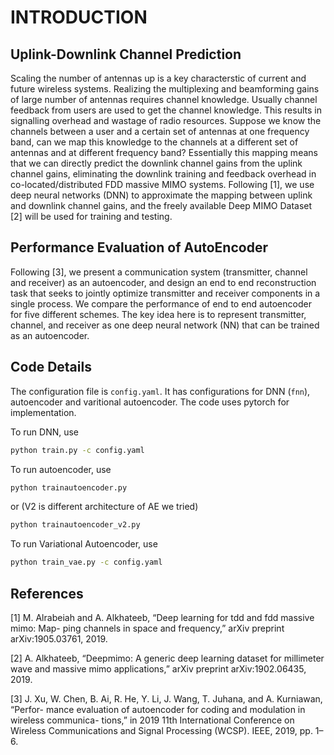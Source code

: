 # INTRODUCTION

## Uplink-Downlink Channel Prediction

Scaling the number of antennas up is a key characterstic of current and future wireless
systems. Realizing the multiplexing and beamforming gains of large number of antennas
requires channel knowledge. Usually channel feedback from users are used to get the channel
knowledge. This results in signalling overhead and wastage of radio resources.
Suppose we know the channels between a user and a certain set of antennas at one frequency
band, can we map this knowledge to the channels at a different set of antennas and at
different frequency band? Essentially this mapping means that we can directly predict the
downlink channel gains from the uplink channel gains, eliminating the downlink training
and feedback overhead in co-located/distributed FDD massive MIMO systems. Following
[1], we use deep neural networks (DNN) to approximate the mapping between uplink and
downlink channel gains, and the freely available Deep MIMO Dataset [2] will be used for
training and testing.

## Performance Evaluation of AutoEncoder

Following [3], we present a communication system (transmitter, channel and receiver) as an
autoencoder, and design an end to end reconstruction task that seeks to jointly optimize
transmitter and receiver components in a single process. We compare the performance
of end to end autoencoder for five different schemes. The key idea here is to represent
transmitter, channel, and receiver as one deep neural network (NN) that can be trained as
an autoencoder.

## Code Details

The configuration file is `config.yaml`. It has configurations for DNN (`fnn`), autoencoder and varitional autoencoder. The code uses pytorch for implementation.

To run DNN, use

```bash
python train.py -c config.yaml
```

To run autoencoder, use

```bash
python trainautoencoder.py
```

or (V2 is different architecture of AE we tried)

```bash
python trainautoencoder_v2.py
```

To run Variational Autoencoder, use

```bash
python train_vae.py -c config.yaml
```

## References

[1] M. Alrabeiah and A. Alkhateeb, “Deep learning for tdd and fdd massive mimo: Map-
ping channels in space and frequency,” arXiv preprint arXiv:1905.03761, 2019.

[2] A. Alkhateeb, “Deepmimo: A generic deep learning dataset for millimeter wave and
massive mimo applications,” arXiv preprint arXiv:1902.06435, 2019.

[3] J. Xu, W. Chen, B. Ai, R. He, Y. Li, J. Wang, T. Juhana, and A. Kurniawan, “Perfor-
mance evaluation of autoencoder for coding and modulation in wireless communica-
tions,” in 2019 11th International Conference on Wireless Communications and Signal
Processing (WCSP). IEEE, 2019, pp. 1–6.
